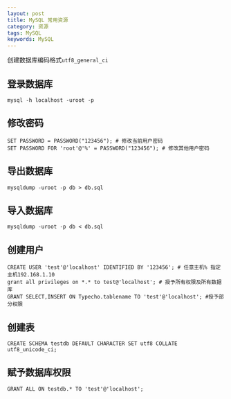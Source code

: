 ```yaml
---
layout: post
title: MySQL 常用资源
category: 资源
tags: MySQL
keywords: MySQL
---
```


创建数据库编码格式`utf8_general_ci`

## 登录数据库

```
mysql -h localhost -uroot -p
```

## 修改密码

```
SET PASSWORD = PASSWORD("123456"); # 修改当前用户密码
SET PASSWORD FOR 'root'@'%' = PASSWORD("123456"); # 修改其他用户密码
```

## 导出数据库

```
mysqldump -uroot -p db > db.sql
```

## 导入数据库

```
mysqldump -uroot -p db < db.sql
```

## 创建用户

```
CREATE USER 'test'@'localhost' IDENTIFIED BY '123456'; # 任意主机% 指定主机192.168.1.10
grant all privileges on *.* to test@'localhost'; # 授予所有权限及所有数据库
GRANT SELECT,INSERT ON Typecho.tablename TO 'test'@'localhost'; #授予部分权限
```

## 创建表

```
CREATE SCHEMA testdb DEFAULT CHARACTER SET utf8 COLLATE utf8_unicode_ci;
```

## 赋予数据库权限

```
GRANT ALL ON testdb.* TO 'test'@'localhost';
```

